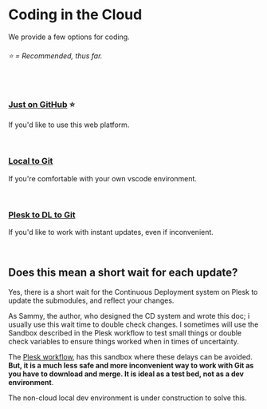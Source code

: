 # Coding in the Cloud
We provide a few options for coding.
###### ⭐ = Recommended, thus far.

<br>

### [Just on GitHub](https://github.com/ACADEV1/.github/blob/dev/docs/workflows/cloud/github/README.md) ⭐
If you'd like to use this web platform. 

<br>

### [Local to Git](https://github.com/ACADEV1/.github/blob/dev/docs/workflows/cloud/local/README.md)
If you're comfortable with your own vscode environment.

<br>

### [Plesk to DL to Git]()
If you'd like to work with instant updates, even if inconvenient.

<br>

## Does this mean a short wait for each update?
Yes, there is a short wait for the Continuous Deployment system on Plesk to update the submodules, and reflect your changes. 

As Sammy, the author, who designed the CD system and wrote this doc; i usually use this wait time to double check changes. I sometimes will use the Sandbox described in the Plesk workflow to test small things or double check variables to ensure things worked when in times of uncertainty.

The [Plesk workflow](https://github.com/ACADEV1/.github/blob/dev/docs/workflows/plesk/README.md), has this sandbox where these delays can be avoided. **But, it is a much less safe and more inconvenient way to work with Git as you have to download and merge. It is ideal as a test bed, not as a dev environment**.

The non-cloud local dev environment is under construction to solve this.